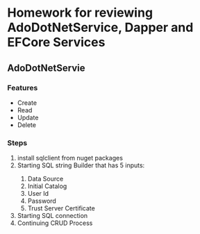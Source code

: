 <h1>Homework for reviewing AdoDotNetService, Dapper and EFCore Services</h1>
<h2>AdoDotNetServie</h2>
<h3>Features</h3>
<ul>
  <li>Create</li>
  <li>Read</li>
  <li>Update</li>
  <li>Delete</li>
</ul>
<h3>Steps</h3>
<ol>
  <li>install sqlclient from nuget packages</li>
  <li>Starting SQL string Builder that has 5 inputs: </li>
  <ol>
    <li>Data Source</li>
    <li>Initial Catalog</li>
    <li>User Id</li>
    <li>Password</li>
    <li>Trust Server Certificate</li>
  </ol>
  <li>Starting SQL connection</li>
  <li>Continuing CRUD Process</li>
</ol>
